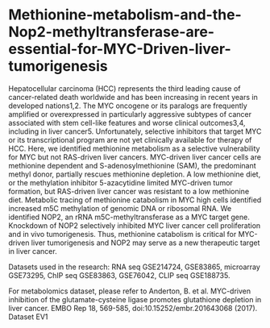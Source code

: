 # Methionine-metabolism-and-the-Nop2-methyltransferase-are-essential-for-MYC-Driven-liver-tumorigenesis

Hepatocellular carcinoma (HCC) represents the third leading cause of cancer-related death worldwide and has been increasing in recent years in developed nations1,2. The MYC oncogene or its paralogs are frequently amplified or overexpressed in particularly aggressive subtypes of cancer associated with stem cell-like features and worse clinical outcomes3,4, including in liver cancer5. Unfortunately, selective inhibitors that target MYC or its transcriptional program are not yet clinically available for therapy of HCC. Here, we identified methionine metabolism as a selective vulnerability for MYC but not RAS-driven liver cancers. MYC-driven liver cancer cells are methionine dependent and S-adenosylmethionine (SAM), the predominant methyl donor, partially rescues methionine depletion. A low methionine diet, or the methylation inhibitor 5-azacytidine limited MYC-driven tumor formation, but RAS-driven liver cancer was resistant to a low methionine diet. Metabolic tracing of methionine catabolism in MYC high cells identified increased m5C methylation of genomic DNA or ribosomal RNA. We identified NOP2, an rRNA m5C-methyltransferase as a MYC target gene. Knockdown of NOP2 selectively inhibited MYC liver cancer cell proliferation and in vivo tumorigenesis. Thus, methionine catabolism is critical for MYC-driven liver tumorigenesis and NOP2 may serve as a new therapeutic target in liver cancer.

Datasets used in the research: RNA seq GSE214724, GSE83865, microarray GSE73295, ChIP seq GSE83863, GSE76042, CLIP seq GSE188735. 

For metabolomics dataset, please refer to Anderton, B. et al. MYC-driven inhibition of the glutamate-cysteine ligase promotes glutathione depletion in liver cancer. EMBO Rep 18, 569-585, doi:10.15252/embr.201643068 (2017). Dataset EV1
